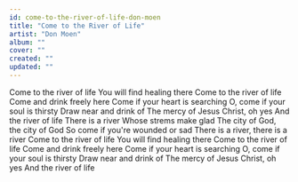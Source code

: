 ```yaml
---
id: come-to-the-river-of-life-don-moen
title: "Come to the River of Life"
artist: "Don Moen"
album: ""
cover: ""
created: ""
updated: ""
---
```


Come to the river of life
You will find healing there
Come to the river of life
Come and drink freely here
Come if your heart is searching
O, come if your soul is thirsty
Draw near and drink of
The mercy of Jesus Christ, oh yes
And the river of life
There is a river
Whose strems make glad
The city of God, the city of God
So come if you're wounded or sad
There is a river, there is a river
Come to the river of life
You will find healing there
Come to the river of life
Come and drink freely here
Come if your heart is searching
O, come if your soul is thirsty
Draw near and drink of
The mercy of Jesus Christ, oh yes
And the river of life